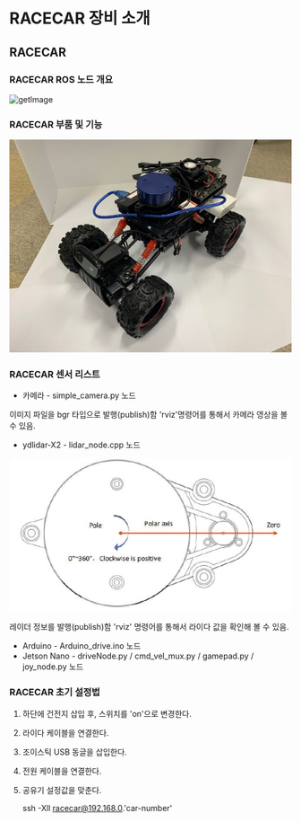 # RACECAR 장비 소개

## RACECAR

### RACECAR ROS 노드 개요

![getlmage](getlmage.png)

### RACECAR 부품 및 기능

![racecar_fusion](img/racecar_fusion.jpg)

### RACECAR 센서 리스트

* 카메라 - simple_camera.py 노드

이미지 파일을 bgr 타입으로 발행(publish)함
'rviz'명령어를 통해서 카메라 영상을 볼 수 있음.

* ydlidar-X2 - lidar_node.cpp 노드

![ydlidar_figure](img/ydlidar_figure.PNG)

레이더 정보를 발행(publish)함
'rviz' 명령어를 통해서 라이다 값을 확인해 볼 수 있음.

* Arduino - Arduino_drive.ino 노드
* Jetson Nano - driveNode.py / cmd_vel_mux.py / gamepad.py / joy_node.py 노드

### RACECAR 초기 설정법

1. 하단에 건전지 삽입 후, 스위치를 'on'으로 변경한다.

2. 라이다 케이블을 연결한다.

3. 조이스틱 USB 동글을 삽입한다.

4. 전원 케이블을 연결한다.

5. 공유기 설정값을 맞춘다.

      ssh -Xll racecar@192.168.0.'car-number'
